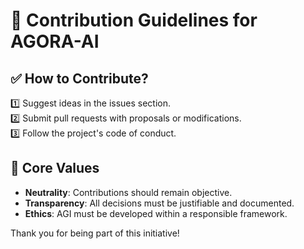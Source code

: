 # 📜 Contribution Guidelines for AGORA-AI

## ✅ How to Contribute?
1️⃣ Suggest ideas in the issues section.  
2️⃣ Submit pull requests with proposals or modifications.  
3️⃣ Follow the project's code of conduct.  

## 📌 Core Values
- **Neutrality**: Contributions should remain objective.  
- **Transparency**: All decisions must be justifiable and documented.  
- **Ethics**: AGI must be developed within a responsible framework.  

Thank you for being part of this initiative!
